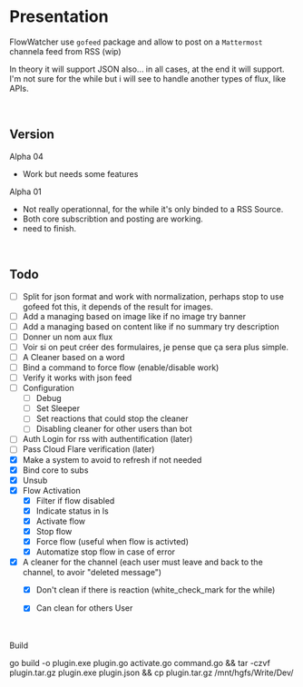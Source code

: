 # Presentation
FlowWatcher use `gofeed` package and allow to post on a `Mattermost` channela feed from RSS (wip)

In theory it will support JSON also... in all cases, at the end it will support. I'm not sure for the while but i will see to handle another types of flux, like APIs.

<br>

## Version
Alpha 04
- Work but needs some features

Alpha 01
- Not really operationnal, for the while it's only binded to a RSS Source.
- Both core subscribtion and posting are working.
- need to finish.

<br>

## Todo
- [ ] Split for json format and work with normalization, perhaps stop to use gofeed fot this, it depends of the result for images.
- [ ] Add a managing based on image like if no image try banner
- [ ] Add a managing based on content like if no summary try description
- [ ] Donner un nom aux flux
- [ ] Voir si on peut créer des formulaires, je pense que ça sera plus simple.
- [ ] A Cleaner based on a word
- [ ] Bind a command to force flow (enable/disable work)
- [ ] Verify it works with json feed
- [ ] Configuration
  - [ ] Debug
  - [ ] Set Sleeper
  - [ ] Set reactions that could stop the cleaner
  - [ ] Disabling cleaner for other users than bot
- [ ] Auth Login for rss with authentification (later)
- [ ] Pass Cloud Flare verification (later)
- [x] Make a system to avoid to refresh if not needed
- [x] Bind core to subs
- [x] Unsub
- [x] Flow Activation
  - [x] Filter if flow disabled
  - [x] Indicate status in ls
  - [x] Activate flow
  - [x] Stop flow
  - [x] Force flow (useful when flow is activted)  
  - [x] Automatize stop flow in case of error
- [x] A cleaner for the channel (each user must leave and back to the channel, to avoir "deleted message")
  - [x] Don't clean if there is reaction (white_check_mark for the while)
  - [x] Can clean for others User


<br>
<br
  
# Build
go build -o plugin.exe plugin.go activate.go command.go && tar -czvf plugin.tar.gz plugin.exe plugin.json && cp plugin.tar.gz /mnt/hgfs/Write/Dev/
